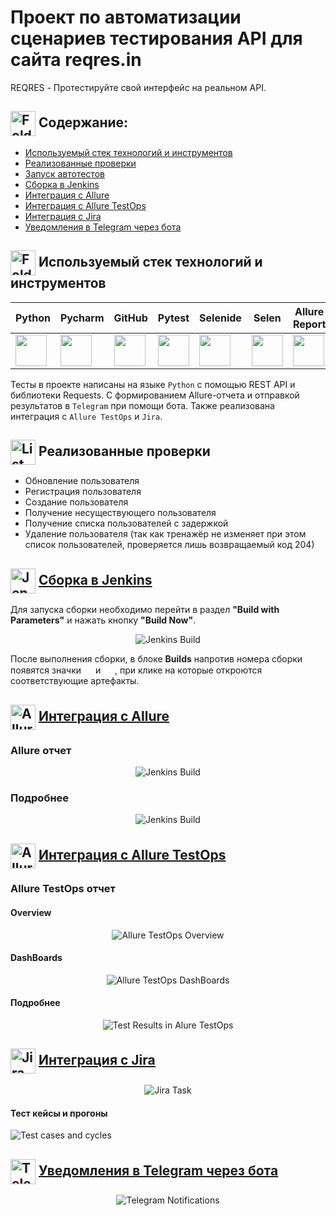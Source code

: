 ﻿# Проект по автоматизации сценариев тестирования API для сайта reqres.in

REQRES - Протестируйте свой интерфейс на реальном API.

## <img width="40" height="40" style="vertical-align:middle" title="Folder" src="media/images/yellow-computer-folder.png"> Содержание:

- <a href="#stech">Используемый стек технологий и инструментов</a>
- <a href="#check">Реализованные проверки</a>
- <a href="#engine">Запуск автотестов</a>
- <a href="#build">Сборка в Jenkins</a>
- <a href="#report">Интеграция с Allure</a>
- <a href="#testops">Интеграция с Allure TestOps</a>
- <a href="#jira">Интеграция с Jira</a>
- <a href="#telegram">Уведомления в Telegram через бота</a>

<a id="stech"></a>
## <img width="40" height="40" style="vertical-align:middle" title="Folder" src="media/images/programm.jpg"> Используемый стек технологий и инструментов

| Python                                                    | Pycharm                                                    | GitHub                                                    | Pytest                                                    | Selenide                                                    | Selen                                                      | Allure<br/>Report                                                | Allure <br> TestOps                                               | Jenkins                                                    | Jira                                                    |                                                    Telegram |
|:----------------------------------------------------------|------------------------------------------------------------|-----------------------------------------------------------|-----------------------------------------------------------|-------------------------------------------------------------|------------------------------------------------------------|------------------------------------------------------------------|-------------------------------------------------------------------|------------------------------------------------------------|---------------------------------------------------------|------------------------------------------------------------:|
| <img height="50" src="media/logo/Python.png" width="50"/> | <img height="50" src="media/logo/Pycharm.png" width="50"/> | <img height="50" src="media/logo/GitHub.svg" width="50"/> | <img height="50" src="media/logo/Pytest.png" width="50"/> | <img height="50" src="media/logo/Selenide.png" width="50"/> | <img height="50" src="media/logo/Selene.png" width="50"/>  | <img height="50" src="media/logo/Allure_Report.svg" width="50"/> | <img height="50" src="media\logo\Allure_TestOps.svg" width="50"/> | <img height="50" src="media/logo/Jenkins.svg" width="50"/> | <img height="50" src="media/logo/Jira.svg" width="50"/> | <img height="50" src="media\logo\Telegram.svg" width="50"/> |

Тесты в проекте написаны на языке <code>Python</code> с помощью REST API и библиотеки Requests.
С формированием Allure-отчета и отправкой результатов в <code>Telegram</code> при помощи бота. Также реализована интеграция с <code>Allure TestOps</code> и <code>Jira</code>.




<a id="chek"></a>
##  <img width="40" height="40" style="vertical-align:middle" title="List" src="media/images/todo.png"> Реализованные проверки
-  Обновление пользователя
-  Регистрация пользователя
-  Создание пользователя
-  Получение несуществующего пользователя
-  Получение списка пользователей с задержкой
-  Удаление пользователя (так как тренажёр не изменяет при этом список пользователей, проверяется лишь возвращаемый код 204)


<a id="build"></a> 
## <img width="40" height="40" style="vertical-align:middle" title="Jenkins" src="media/logo/Jenkins.svg"> [Сборка в Jenkins](https://jenkins.autotests.cloud/job/SH_Diploma_REQRES_API_TESTS_PY/)

Для запуска сборки необходимо перейти в раздел **"Build with Parameters"** и нажать кнопку **"Build Now"**.
<p align="center">
<img title="Jenkins Build" src="media/screenshots/JenkinsBuild.png"> 
</p>

После выполнения сборки, в блоке **Builds** напротив номера сборки появятся значки <img src="media\logo\Allure_TestOps.svg" width="15" height="15">
и <img src="media\logo\Allure_Report.svg" width="15" height="15"> , при клике на которые откроются соответствующие
артефакты.  

## <img width="40" height="40" style="vertical-align:middle" title="Allure Report" src="media/logo/Allure_Report.svg"> [Интеграция с Allure](https://jenkins.autotests.cloud/job/SH_Diploma_IT1_UI_TESTS(PY)/allure/)

<a id="report"></a> 
### Allure отчет

<p align="center">   
<img title="Jenkins Build" src="media/screenshots/Allure Report1.png">    
</p>

### Подробнее   
<p align="center">     
<img title="Jenkins Build" src="media/screenshots/Allure Report2.png">    
</p>       

## <img width="40" height="40" style="vertical-align:middle" title="Allure TestOps" src="media/logo/Allure_TestOps.svg"> [Интеграция с Allure TestOps](https://allure.autotests.cloud/launch/45409)
          

<a id="testops"></a>
### Allure TestOps отчет

#### Overview

<p align="center">    
<img title="Allure TestOps Overview" src="media/screenshots/Allure_TestOps1.png">
</p>

#### DashBoards
<p align="center">
<img title="Allure TestOps DashBoards" src="media/screenshots/Allure_TestOps3.png">
</p>


#### Подробнее

<p align="center">
<img title="Test Results in Alure TestOps" src="media/screenshots/Allure_TestOps2.png">
</p>


<a id="jira"></a> 
## <img width="40" height="40" style="vertical-align:middle" title="Jira" src="media/logo/Jira.svg"> [Интеграция с Jira](https://jira.autotests.cloud/browse/HOMEWORK-1425)


<p align="center">
<img title="Jira Task" src="media/screenshots/Jira.png">
</p>

#### Тест кейсы и прогоны

<p align="left">
<img title="Test cases and cycles" src="media/screenshots/Jira1.png">
</p>

## <img width="40" height="40" style="vertical-align:middle" title="Telegram" src="media/logo/Telegram.svg"> [Уведомления в Telegram через бота](https://t.me/HW16Notification)


<a id="telegram"></a> 
<p align="center">
<img title="Telegram Notifications" src="media/screenshots/Notifications.png">
</p>
